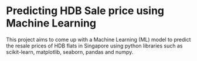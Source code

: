 
# Predicting HDB Sale price using Machine Learning

This project aims to come up with a Machine Learning (ML) model to predict the 
resale prices of HDB flats in Singapore using python libraries such as scikit-learn,
matplotlib, seaborn, pandas and numpy.

## 
